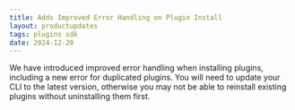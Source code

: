 ```yaml
---
title: Adds Improved Error Handling on Plugin Install
layout: productupdates
tags: plugins sdk
date: 2024-12-20
---
```


We have introduced improved error handling when installing plugins, including a new error for duplicated plugins. You will need to update your CLI to the latest version, otherwise you may not be able to reinstall existing plugins without uninstalling them first.  


